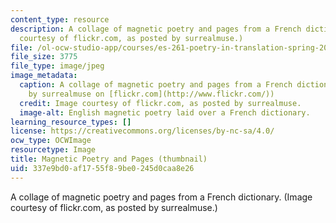 ```yaml
---
content_type: resource
description: A collage of magnetic poetry and pages from a French dictionary. (Image
  courtesy of flickr.com, as posted by surrealmuse.)
file: /ol-ocw-studio-app/courses/es-261-poetry-in-translation-spring-2006/337e9bd0af1755f89be0245d0caa8e26_es-261s06-th.jpg
file_size: 3775
file_type: image/jpeg
image_metadata:
  caption: A collage of magnetic poetry and pages from a French dictionary. (Image
    by surrealmuse on [flickr.com](http://www.flickr.com/))
  credit: Image courtesy of flickr.com, as posted by surrealmuse.
  image-alt: English magnetic poetry laid over a French dictionary.
learning_resource_types: []
license: https://creativecommons.org/licenses/by-nc-sa/4.0/
ocw_type: OCWImage
resourcetype: Image
title: Magnetic Poetry and Pages (thumbnail)
uid: 337e9bd0-af17-55f8-9be0-245d0caa8e26
---
```

A collage of magnetic poetry and pages from a French dictionary. (Image courtesy of flickr.com, as posted by surrealmuse.)